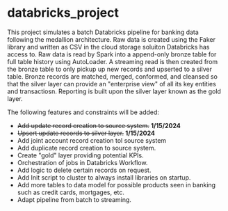 # databricks_project
This project simulates a batch Databricks pipeline for banking data following the medallion architecture. Raw data is created using the Faker library and written as CSV in the cloud storage soluiton Databricks has access to. Raw data is read by Spark into a append-only bronze table for full table history using AutoLoader. A streaming read is then created from the bronze table to only pickup up new records and upserted to a silver table. Bronze records are matched, merged, conformed, and cleansed so that the silver layer can provide an "enterprise view" of all its key entities and transactiosn. Reporting is built upon the silver layer known as the gold layer.

The following features and constraints will be added:
- ~~Add update record creation to source system.~~ **1/15/2024**
- ~~Upsert update records to silver layer.~~ **1/15/2024**
- Add joint account record creation tol source system
- Add duplicate record creation to source system.
- Create "gold" layer providing potential KPIs.
- Orchestration of jobs in Databricks Workflow.
- Add logic to delete certain records on request.
- Add Init script to cluster to always install libraries on startup.
- Add more tables to data model for possible products seen in banking such as credit cards, mortgages, etc.
- Adapt pipeline from batch to streaming.
